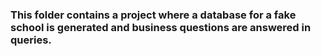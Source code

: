### This folder contains a project where a database for a fake school is generated and business questions are answered in queries.
